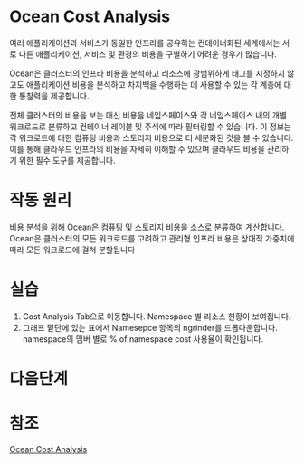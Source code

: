 # Ocean Cost Analysis
여러 애플리케이션과 서비스가 동일한 인프라를 공유하는 컨테이너화된 세계에서는 서로 다른 애플리케이션, 서비스 및 환경의 비용을 구별하기 어려운 경우가 많습니다.

Ocean은 클러스터의 인프라 비용을 분석하고 리소스에 광범위하게 태그를 지정하지 않고도 애플리케이션 비용을 분석하고 차지백을 수행하는 데 사용할 수 있는 각 계층에 대한 통찰력을 제공합니다.

전체 클러스터의 비용을 보는 대신 비용을 네임스페이스와 각 네임스페이스 내의 개별 워크로드로 분류하고 컨테이너 레이블 및 주석에 따라 필터링할 수 있습니다. 이 정보는 각 워크로드에 대한 컴퓨팅 비용과 스토리지 비용으로 더 세분화된 것을 볼 수 있습니다. </br>
이를 통해 클라우드 인프라의 비용을 자세히 이해할 수 있으며 클라우드 비용을 관리하기 위한 필수 도구를 제공합니다.

# 작동 원리
비용 분석을 위해 Ocean은 컴퓨팅 및 스토리지 비용을 소스로 분류하여 계산합니다. Ocean은 클러스터의 모든 워크로드를 고려하고 관리형 인프라 비용은 상대적 가중치에 따라 모든 워크로드에 걸쳐 분할됩니다

# 실습
1. Cost Analysis Tab으로 이동합니다.
Namespace 별 리소스 현황이 보여집니다.
2. 그래프 밑단에 있는 표에서 Namesepce 항목의 ngrinder를 드롭다운합니다.
namespace의 맴버 별로 % of namespace cost 사용율이 확인됩니다.

# 다음단계

# 참조
[Ocean Cost Analysis](https://docs.spot.io/ocean/features/cost-analysis)
